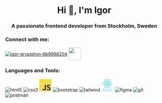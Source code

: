 <h1 align="center">Hi 👋, I'm Igor</h1>
<h3 align="center">A passionate frontend developer from Stockholm, Sweden</h3>

<h3 align="left">Connect with me:</h3>

<p align="left">
<a href="https://linkedin.com/in/igor-grypishyn-6b9998204" target="blank"><img align="center" src="https://raw.githubusercontent.com/rahuldkjain/github-profile-readme-generator/master/src/images/icons/Social/linked-in-alt.svg" alt="igor-grypishyn-6b9998204" height="40" width="40" /></a>
<a href="http://igordev.se/" target="blank"><img align="center" src="https://lh3.googleusercontent.com/pw/AP1GczO1-pFSt32h-5aOMJGEdvV2D0-p6HRn_Ge5cHcrIwyaS-SR0sciXxXPbww6GQisrE_AZVfWV37uYNIGCBbUpLmKff88EncVXeB2luy0v9BOXOM_eGi6JmkqudB-e7OortNhIj9u4znimFAuFeTZeu4pEKG4suiA14OV8g84o4tOndlYj-aTXfXialsma-VISv6gYBnNSUoOJKR5f10iPkBo1HY3sAGwjnjMIxxkzsGWzgLBq-PLUtdJFVkUp2kEYkDRdUPdrm6oAUDt8z2ikJGJwwX3pd3H-0brutqgzYiH9t3xNSle6MWBmFWR0KxblS573aMF9eJlGnnF2o-9rj8Q53bXlmed83vmtxeHMWDsb9FU6a48SaB9-ZsOHfoCDR4NPrMbGjp-3-26F7hgPbHM6vDA4ca-JgALXt1xlce5D14fO_4nL_WWTxFOqjd9vw774a9YBU-e5wVs-9Yph8TH703PV7gOjK3BED7wIUiVPcxy-WL1A3hkQ4yIu9x5wYzOEGtg1Wl2Ion1TJ9BmUChWlWARVVFqyh7nEiqpVkyv1WzkR8r6xvFBFh9JQ2fOR2F6ogAqXgVrkSGDooNwk9uRjz6FcW3QHo1niRXxSJDNViT-PVfiEFWa4d5MeJMMbuhqcINjcE3-gnXqLfo4sX-ZU9Hf-dJQ9EkSH8ikmvl6uXafD6iRpZ3YOv4-CUQiWPI_hJUA08BPbtH2PC_vItF2J6pJpU9FNlnsFg6vxoYZydu8JGPMfYI32F0MuyfftfyAzXri6AD0_tEl_0m7SfnvNJKcz1nb8xla-vrgwUOrrQxkdvpinj-GLIsuxPVhHZDI7m46rbzwdqn6Yp8qUslbzHl7zAaqbhqyVBy26AAldHAbe2viMTTMi-VwHDjxfqq0i7hm_2_ve7Z6b4yBLi3d8zsEVMoMeBeyjPgX-WoLuud9rDYDNGYh3ei2dc=w512-h512-s-no-gm?authuser=0" height="40" width="40" /></a>
</p>

<h3 align="left">Languages and Tools:</h3>

<p align="left">
<img src="https://lh3.googleusercontent.com/pw/AP1GczMSZWytG4gX7KFNL32cKyCCw5WUgOlnOOea1Dt_ADAJAZGqQ2J2bj3mEyI8_jD1eWmcXdQ-PWnYvW5VFp6x9reqb-ZUx8G2rGy5pR2ecIGMesJ-XnQM5iloA49blO-VnTXjy4nw7otV1XwqCbpwGojaQKwpLqsOz6ska3mlVHhs9ZSUxbayBq7KwYyI8mc1qkLf0d8uubiCrX-EA9FlaoNh4V3iwGX6-zM7rZNWoSiTwpom8JY93EhivFhMror2Rt2PWbXD9rnaqXdVluQ7BLDf5mQP5FbF_2ia_SVuLRHr9b1wmCf582gQ31coV0Nua2bEze8vDKcHkL1RlRCtEqQ3o1pTnY5Zf2iXEfBSyJs5uXrKqO0lb6hiyBThBmIuyChrsMT-h-CWG46UBnNev8pIpgcq7SE5kF8QOkLi9d2TIMJ2c6DRNNIkgpTLjyhtlQNDxQl_G3ke_AU3JE8R3A78KW3sjxZntYxzxXFJ2_ASGxgxMudmzr0Vu8QVptz4baEgvNjUn9O13uiFqEDltdOQI_gWni6eGlRd2be1Vp9PfcgN1e02-tmxC7ZC7yoojQVePYidaR0dwn-n51M45tgQ_0hwemGepz20RVmFp9MlEOZnOOO79EAiYMBTSPO4CaE6PCePH8Ubd8IPlvnpdrM1k0nEH9RzAka1Vd4C35-09Wy6p7sHYuP_38TDkVibzu2p_IRCfW7zdph0n7sa3SqmCil1xvFDPYvZByGhb0IOwMQElEGOy5LHMa3PBzO4bg4VzgP6GRyI0baQoT3p1cidjl4yd5zv7xFSC3nDvIGSI0tb32Zg7hIVFdAo8251ZcDgGS_wG5hV7HmdIMsgzzOkFD_NEclPnJ92qzImVnfrlpFJBpHrfMR4Z6mJjL2cgNF_kbdpAlKFI0v161pMQPxHyc3NsD3cr7tjkdaTik5Hgm41vnHQ4VexixT2Zg=w1530-h1530-s-no-gm?authuser=0" alt="html5" width="40" height="40"/>
<img src="https://lh3.googleusercontent.com/pw/AP1GczOL2AeEMINqKxje0u9KOVwxXnbqjYqUf15J7QgR2bt47VcI01VZe1IWI01iPFivK1vGWD7w3wuK5fXIDIwDkVUkIlrGFKS4wpHk2sietfdoLgINQMN7NBkVzcCoUHYwkyUrO97f4lgz2-pQDzcFlDpp7iMfA8gXGLI9mlSs_F7bygzuyCEMxda04u0U9tWE91i5uTYE5B3gUJa9GbKC_Sm8OFhVktkzgTGz98POp133lPxE8OCrkU2g040u1Ow83sQzH3y32oTMa2qu_QUXH0qVu0TzrmT-SX46ilErV4HRO8pqtuWGTBlWa_PyMBT_iAQmyayWjUtsaE0ZKQg2DnuAcKH8B9xVULiYAu0Jf8qNeHNS_9m3VIGrLKsz5fxeROzxHFGBcYoAiTeGpEigD9MnlTp0OIrqXOlxDFTBit0zHXlPkRGAYArO8X0M5uyfbLyCU95WgogYt2w1mCOSHCR8oA769J8WAmIVWXuqnIHKw3QoUkWHPuR7uVUTgP5DNl4Js5ylBq2Q8Zsm_IzEDjEqHZNFhJ8iTF-gGiL1xGAm61GIVH10ee-SZaec--eSZ6ubWnLIO-aObcrUD7NfUi6XhWR4We-meF2MnH4r8tIdzSgr0M4TZxeUMoW2P1xOmFcj4_OG_uerYupO2fUHwHIcoZk_ilrX-yG8mhxc9Bk9dGtvaSCyr8pfX8hPWOHG3n17mYR4kKYXWS_UjM3c1RpBoR4zD5_n6x9iqqXdlFe7xoMxlv4eSUeYp0T8tli33AGwo0gEjZnUcSgr_ompystdE8zlQNhT0cwgi2cVOiheu8y0W-rnhBsRuSGwq60m0EwhyyWYg0xVZfF7Vd3LqyUgm8vK58K-JW40fPn-VVsiTIe_WAzMOs4lLOXBolmCveRsex0fM7jc0GTPeRcW-lnssMiKuesz-AM6Xlmhmy9JVf0ja8YsbAADqrcUXQ=w1530-h1530-s-no-gm?authuser=0" alt="css3" width="40" height="40"/>
<img src="https://raw.githubusercontent.com/devicons/devicon/master/icons/javascript/javascript-original.svg" alt="javascript" width="40" height="40"/>
<img src="https://lh3.googleusercontent.com/pw/AP1GczOyWw9e4wZdw9T3H1G50C0gXgen_OMBNhkLszLyT4oZ9PSgJXfJsYdP1aJrpHnVi5GB_9DOcuj9AmV-z4wqXjC0qDTLlN8yTIM9aEEhhzzA_6L5pbtUSnBj8NvM9-mgTFmrghJZVMrWUe61yT-pb3cUz9y78dJuzJxNRko_4kIQfyemLCI3oTJfjEYh1D0p8vk8xChDgEPgmB1ZevBcly6B6UtFr42eGEaicTJq9VECQ7zg4eq8iEFPpgcOeKDrh_nWqPiEsIGNZDORMQ2-doyPHQ3S-6RUAKVk6x43uhPZLKJmO3zq2dP9OEGeRx7_FVj_fF3Anbo0PLIsIibjrzp1SpouTQDJLsaNQawA2wCRMeDS5WqhPVyctGldiRf1gO-n6GckyWcNCFxZFViHs8B5HOItrOvy0EqcOjPr2W_iRiqdtDHqMskEV9spKe3WMtY0VVi_oK97eULMzHCmKotf5QBIl1pyu0rxzUXjXFVjP5ePM7PB4hVSKiAOzrReArt7NELbGf-_74crynjr5Y8JNHD2hEVO5OI3mUSgyH0viTdOq0sk5TmzViMeSqnE2Fh8FPF_BNIvZR1ZGySw41Cy5sBqhCIn7U_MUSvTC7ERCfvSAP_tgjCGQfsIGSj8feNYXceZ44LTfzxmzQ-8b4G2hUiOZc0_PhhzTfSlRDFhyEHGVDb5CFP3KZiFnAd8a3bGv2BZD5kPCmJOOex4SA9ZB1EzWph7CKTA23HV1cpUQloPUzkK6-tt-FcLkYgk1BA5As0TcrxqJ-BjGH1RNdxEspzkzrUbenLZlqHbwUtUkprN5BxgtuhPEGJ1iywtqGVoib3ebDpXNtRwHKfU1H_sdOWj-R8FJJkM1o_nemWua6q7maWfHjtXeuAZruSRip51wFBbpRaZQEVo_yiKuGXu3F3Q1-rXXQtIWgjzLr61dMw27plTOvbEJl5Wpw=w1181-h941-s-no-gm?authuser=0" alt="bootstrap" width="50" height="40"/>
<img src="https://www.vectorlogo.zone/logos/tailwindcss/tailwindcss-icon.svg" alt="tailwind" width="40" height="40"/>
<img src="https://raw.githubusercontent.com/devicons/devicon/master/icons/react/react-original-wordmark.svg" alt="react" width="40" height="40"/>

<img src="https://www.vectorlogo.zone/logos/figma/figma-icon.svg" alt="figma" width="40" height="40"/>
<img src="https://www.vectorlogo.zone/logos/git-scm/git-scm-icon.svg" alt="git" width="40" height="40"/>
<img src="https://www.vectorlogo.zone/logos/getpostman/getpostman-icon.svg" alt="postman" width="40" height="40"/>
</p>
